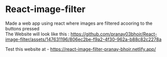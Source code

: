 # React-image-filter
Made a web app using react where images are filtered acooring to the buttons pressed <br>
The Website will look like this :
https://github.com/pranay03bhoir/React-image-filter/assets/147631196/806ec2be-f9a2-4f30-962a-b88c82c2278a <br>

Test this website at - https://react-image-filter-pranay-bhoir.netlify.app/
